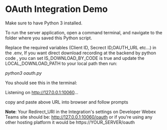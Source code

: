 # OAuth Integration Demo

Make sure to have Python 3 installed.

To run the server application, open a command terminal, and navigate to the folder where you saved this Python script. 

Replace the required variables (Client ID, Secrect ID,OAUTH_URL etc...) in the .env,
If you want direct download recording at the backend by python code , you can set IS_DOWNLOAD_BY_CODE is true and update the LOCAL_DOWNLOAD_PATH to 
your local path
then run:

*python3 oauth.py*

You should see this in the terminal:

Listening on http://127.0.0.1:10060...

copy and paste above URL into browser and follow prompts

**Note**: Your Redirect_URI in the Integration's settings on Developer Webex Teams site should be: http://127.0.0.1:10060/oauth or if you're using any other hosting platform it would be https://YOUR_SERVER/oauth
